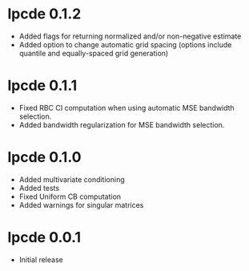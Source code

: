 # lpcde 0.1.2
- Added flags for returning normalized and/or non-negative estimate
- Added option to change automatic grid spacing (options include quantile and equally-spaced grid generation)

# lpcde 0.1.1
- Fixed RBC CI computation when using automatic MSE bandwidth selection.
- Added bandwidth regularization for MSE bandwidth selection.

# lpcde 0.1.0
- Added multivariate conditioning
- Added tests
- Fixed Uniform CB computation
- Added warnings for singular matrices

# lpcde 0.0.1
- Initial release

